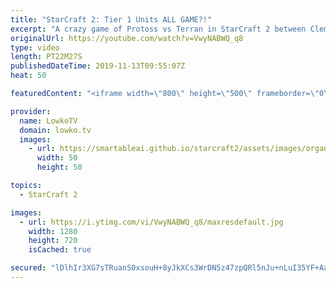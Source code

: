 ```yaml
---
title: "StarCraft 2: Tier 1 Units ALL GAME?!"
excerpt: "A crazy game of Protoss vs Terran in StarCraft 2 between Clem and Zest. The Protoss decides to go for one of the most ridiculous strategies I've seen in a while.  Get more videos & support my work: http://www.patreon.com/lowkotv  My second channel: http://lowko.tv/morelowko Lowko Merch: http://lowko.tv/merch"
originalUrl: https://youtube.com/watch?v=VwyNABWQ_q8
type: video
length: PT22M27S
publishedDateTime: 2019-11-13T09:55:07Z
heat: 50

featuredContent: "<iframe width=\"800\" height=\"500\" frameborder=\"0\" src=\"https://www.youtube.com/embed/VwyNABWQ_q8\" allow=\"accelerometer; autoplay; encrypted-media; gyroscope; picture-in-picture\" allowfullscreen></iframe>"

provider:
  name: LowkoTV
  domain: lowko.tv
  images:
    - url: https://smartableai.github.io/starcraft2/assets/images/organizations/lowko.tv-50x50.jpg
      width: 50
      height: 50

topics:
  - StarCraft 2

images:
  - url: https://i.ytimg.com/vi/VwyNABWQ_q8/maxresdefault.jpg
    width: 1280
    height: 720
    isCached: true

secured: "lDlhIr3XG7sTRuanS0xsouH+8yJkXCs3WrDN5z47zpQRl5nJu+nLuI35YF+AayL+2A8IxLrls+Eh/7L3qZpMdDTo3husqE2nnotc+MsJ0viiIi0M6tQg1w5/tv7M4OC3tIcdUqxYNXgieOeHl6laWdtFvTG6iyGaG6w34rgg9pNoU79Cfn4UvYWTtSUxFnziQ9ItjCUQ3B/R6w5uWXA2hPQKnH6lVqzOTmINJVxwbNHLw6JaiVMcZtf4+4/crk98ZZXfN7tSlOu/lRWTbVJ+EKx2Uk9ipJBfqp5HiyCS4catnOtblsNmIyqRP4rI9i6VOTWAuAZOPpWtQbs53GszEAOYuklBMkqoOVSUdpEn8tJ4TRekuEYeKeBQd/WgQg9J+M4237VStIdD3M+V3Kso1mPG5EtfnMmTUJhqxnfjyoQ=;oWCC8sTq7Oi4uH9r3I325Q=="
---
```


